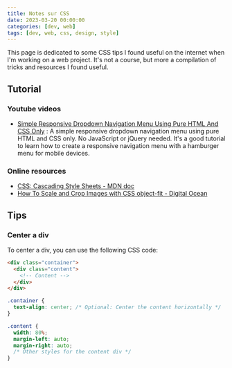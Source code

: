 ```yaml
---
title: Notes sur CSS
date: 2023-03-20 00:00:00
categories: [dev, web]
tags: [dev, web, css, design, style]
---
```


This page is dedicated to some CSS tips I found useful on the internet when I'm working on a web project. It's not a course, but more a compilation of tricks and resources I found useful.

## Tutorial

### Youtube videos

- [Simple Responsive Dropdown Navigation Menu Using Pure HTML And CSS Only](https://www.youtube.com/watch?v=bk3Y4heVdFs) : A simple responsive dropdown navigation menu using pure HTML and CSS only. No JavaScript or jQuery needed. It's a good tutorial to learn how to create a responsive navigation menu with a hamburger menu for mobile devices.

### Online resources

- [CSS: Cascading Style Sheets - MDN doc](https://developer.mozilla.org/en-US/docs/Web/CSS)
- [How To Scale and Crop Images with CSS object-fit - Digital Ocean](https://www.digitalocean.com/community/tutorials/css-cropping-images-object-fit)

## Tips

### Center a div

To center a div, you can use the following CSS code:

```html
<div class="container">
  <div class="content">
    <!-- Content -->
  </div>
</div>
```

```css
.container {
  text-align: center; /* Optional: Center the content horizontally */
}

.content {
  width: 80%;
  margin-left: auto;
  margin-right: auto;
  /* Other styles for the content div */
}
```
 
